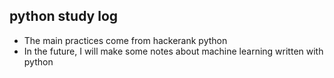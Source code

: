 ## python study log
+ The main practices come from hackerank python
+ In the future, I will make some notes about machine learning written with python 
